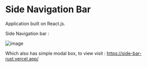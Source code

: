 # Side Navigation Bar
Application built on React.js.


Side Navigation bar :

![image](https://user-images.githubusercontent.com/107784718/184496133-d82aa48f-2ce5-4ab2-9316-6276b9db0271.png)

Which also has simple modal box, to view visit : https://side-bar-rust.vercel.app/
